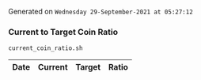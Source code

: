 Generated on `Wednesday 29-September-2021 at 05:27:12`

### Current to Target Coin Ratio
`current_coin_ratio.sh`

Date|Current|Target|Ratio
---|---|---|---
